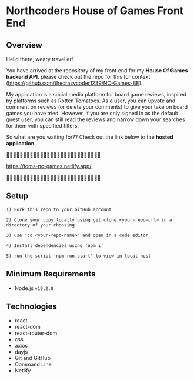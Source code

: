 # Northcoders House of Games Front End

## Overview

Hello there, weary traveller!

  You have arrived at the repository of my front end for my **House Of Games backend API**. please check out the repo for this for context (https://github.com/thecrazycoder1239/NC-Games-BE).
  
  My application is a social media platform for board game reviews, inspired by platforms such as Rotten Tomatoes. As a user, you can upvote and comment on reviews (or delete your comments) to give your take on board games you have tried. However, if you are only signed in as the default guest user, you can still read the reviews and narrow down your searches for them with specified filters. 
  
  So what are you waiting for?? Check out the link below to the **hosted application**...

  🔻🔻🔻🔻🔻🔻🔻🔻🔻🔻🔻🔻🔻🔻🔻🔻🔻🔻🔻🔻🔻🔻🔻🔻🔻🔻🔻🔻

  https://toms-nc-games.netlify.app/

  🔺🔺🔺🔺🔺🔺🔺🔺🔺🔺🔺🔺🔺🔺🔺🔺🔺🔺🔺🔺🔺🔺🔺🔺🔺🔺🔺🔺

## Setup

    1) Fork this repo to your GitHub account

    2) Clone your copy locally using git clone <your-repo-url> in a directory of your choosing

    3) use 'cd <your-repo-name>' and open in a code editor

    4) Install dependencies using 'npm i'

    5) run the script 'npm run start' to view in local host

## Minimum Requirements

* Node.js `v19.2.0`

## Technologies

* react
* react-dom
* react-router-dom
* css
* axios
* dayjs
* Git and GitHub
* Command Line
* Netlify
